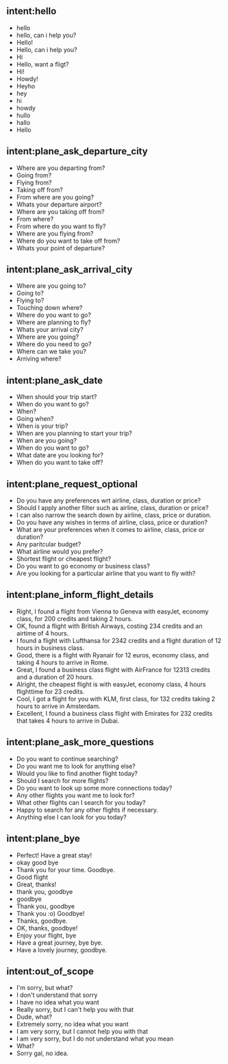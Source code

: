 ## intent:hello
- hello
- hello, can i help you?
- Hello!
- Hello, can i help you?
- Hi
- Hello, want a fligt?
- Hi!
- Howdy!
- Heyho
- hey
- hi
- howdy
- hullo
- hallo
- Hello

## intent:plane_ask_departure_city
- Where are you departing from?
- Going from?
- Flying from?
- Taking off from?
- From where are you going?
- Whats your departure airport?
- Where are you taking off from?
- From where?
- From where do you want to fly?
- Where are you flying from?
- Where do you want to take off from?
- Whats your point of departure?

## intent:plane_ask_arrival_city
- Where are you going to?
- Going to?
- Flying to?
- Touching down where?
- Where do you want to go?
- Where are planning to fly?
- Whats your arrival city?
- Where are you going?
- Where do you need to go?
- Where can we take you?
- Arriving where?

## intent:plane_ask_date
- When should your trip start?
- When do you want to go?
- When?
- Going when?
- When is your trip?
- When are you planning to start your trip?
- When are you going?
- When do you want to go?
- What date are you looking for?
- When do you want to take off?

## intent:plane_request_optional
- Do you have any preferences wrt airline, class, duration or price?
- Should I apply another filter such as airline, class, duration or price?
- I can also narrow the search down by airline, class, price or duration.
- Do you have any wishes in terms of airline, class, price or duration?
- What are your preferences when it comes to airline, class, price or duration?
- Any paritcular budget?
- What airline would you prefer?
- Shortest flight or cheapest flight?
- Do you want to go economy or business class?
- Are you looking for a particular airline that you want to fly with?

## intent:plane_inform_flight_details
- Right, I found a flight from Vienna to Geneva with easyJet, economy class, for 200 credits and taking 2 hours.
- OK, found a flight with British Airways, costing 234 credits and an airtime of 4 hours.
- I found a flight with Lufthansa for 2342 credits and a flight duration of 12 hours in business class.
- Good, there is a flight with Ryanair for 12 euros, economy class, and taking 4 hours to arrive in Rome.
- Great, I found a business class flight with AirFrance for 12313 credits and a duration of 20 hours.
- Alright, the cheapest flight is with easyJet, economy class, 4 hours flighttime for 23 credits.
- Cool, I got a flight for you with KLM, first class, for 132 credits taking 2 hours to arrive in Amsterdam.
- Excellent, I found a business class flight with Emirates for 232 credits that takes 4 hours to arrive in Dubai.

## intent:plane_ask_more_questions
- Do you want to continue searching?
- Do you want me to look for anything else?
- Would you like to find another flight today?
- Should I search for more flights?
- Do you want to look up some more connections today?
- Any other flights you want me to look for?
- What other flights can I search for you today?
- Happy to search for any other flights if necessary.
- Anything else I can look for you today?

## intent:plane_bye
- Perfect! Have a great stay!
- okay good bye
- Thank you for your time. Goodbye.
- Good flight
- Great, thanks!
- thank you, goodbye
- goodbye
- Thank you, goodbye
- Thank you :o) Goodbye!
- Thanks, goodbye.
- OK, thanks, goodbye!
- Enjoy your flight, bye
- Have a great journey, bye bye.
- Have a lovely journey, goodbye.

## intent:out_of_scope
- I'm sorry, but what?
- I don't understand that sorry
- I have no idea what you want
- Really sorry, but I can't help you with that
- Dude, what?
- Extremely sorry, no idea what you want
- I am very sorry, but I cannot help you with that
- I am very sorry, but I do not understand what you mean
- What?
- Sorry gal, no idea.

